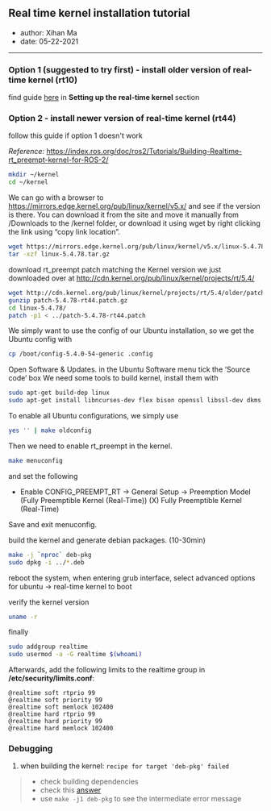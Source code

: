 ## Real time kernel installation tutorial
- author: Xihan Ma
- date: 05-22-2021
---

### Option 1 (suggested to try first) - install older version of real-time kernel (**rt10**)
find guide [here](https://frankaemika.github.io/docs/installation_linux.html) in **Setting up the real-time kernel** section

### Option 2 - install newer version of real-time kernel (**rt44**)
follow this guide if option 1 doesn't work

*Reference:* <https://index.ros.org/doc/ros2/Tutorials/Building-Realtime-rt_preempt-kernel-for-ROS-2/>

```sh
mkdir ~/kernel
cd ~/kernel
```

We can go with a browser to https://mirrors.edge.kernel.org/pub/linux/kernel/v5.x/ and see if the version is there. You can download it from the site and move it manually from /Downloads to the /kernel folder, or download it using wget by right clicking the link using “copy link location”.
```sh
wget https://mirrors.edge.kernel.org/pub/linux/kernel/v5.x/linux-5.4.78.tar.gz
tar -xzf linux-5.4.78.tar.gz
```

download rt_preempt patch matching the Kernel version we just downloaded over at http://cdn.kernel.org/pub/linux/kernel/projects/rt/5.4/

```sh
wget http://cdn.kernel.org/pub/linux/kernel/projects/rt/5.4/older/patch-5.4.78-rt44.patch.gz
gunzip patch-5.4.78-rt44.patch.gz
cd linux-5.4.78/
patch -p1 < ../patch-5.4.78-rt44.patch
```

We simply want to use the config of our Ubuntu installation, so we get the Ubuntu config with
```sh
cp /boot/config-5.4.0-54-generic .config
```
Open Software & Updates. in the Ubuntu Software menu tick the ‘Source code’ box
We need some tools to build kernel, install them with
```sh
sudo apt-get build-dep linux
sudo apt-get install libncurses-dev flex bison openssl libssl-dev dkms libelf-dev libudev-dev libpci-dev libiberty-dev autoconf fakeroot
```
To enable all Ubuntu configurations, we simply use
```sh
yes '' | make oldconfig
```
Then we need to enable rt_preempt in the kernel.
```sh
make menuconfig
```
and set the following

- Enable CONFIG_PREEMPT_RT
 -> General Setup
  -> Preemption Model (Fully Preemptible Kernel (Real-Time))
   (X) Fully Preemptible Kernel (Real-Time)

Save and exit menuconfig. 

build the kernel and generate debian packages. (10-30min)
```sh
make -j `nproc` deb-pkg
sudo dpkg -i ../*.deb
```
reboot the system, when entering grub interface, select advanced options for ubuntu -> real-time kernel to boot

 verify the kernel version
```sh
uname -r
```

finally
```sh
sudo addgroup realtime
sudo usermod -a -G realtime $(whoami)
```

Afterwards, add the following limits to the realtime group in **/etc/security/limits.conf**:
```
@realtime soft rtprio 99
@realtime soft priority 99
@realtime soft memlock 102400
@realtime hard rtprio 99
@realtime hard priority 99
@realtime hard memlock 102400
```

### Debugging
1. when building the kernel: `recipe for target 'deb-pkg' failed`
> - check building dependencies
> - check this [answer](https://superuser.com/questions/925079/compile-linux-kernel-deb-pkg-target-without-generating-dbg-package)
> - use `make -j1 deb-pkg` to see the intermediate error message
